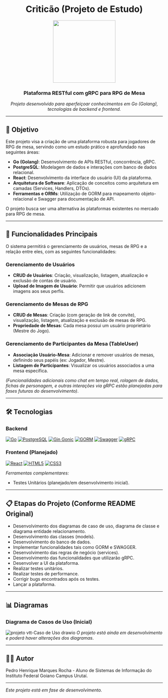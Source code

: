 <div align = "center"> <h1>Criticão (Projeto de Estudo)</h1></div>
<div align="center"><img src="https://github-production-user-asset-6210df.s3.amazonaws.com/34407863/449215926-c00fd4ac-3068-47c7-919f-e1b12cbf8d9f.png?X-Amz-Algorithm=AWS4-HMAC-SHA256&X-Amz-Credential=AKIAVCODYLSA53PQK4ZA%2F20250530%2Fus-east-1%2Fs3%2Faws4_request&X-Amz-Date=20250530T112349Z&X-Amz-Expires=300&X-Amz-Signature=b38be9821f92e3ab8ef20cb5d41050d6979b066657285bbcce93f93e0e7796ca&X-Amz-SignedHeaders=host" width="200px"></div>
<div align="center">
  <h3>Plataforma RESTful com gRPC para RPG de Mesa</h3>
  <p><i>Projeto desenvolvido para aperfeiçoar conhecimentos em Go (Golang), tecnologias de backend e frontend.</i></p>
</div>

---

## 🧠 Objetivo
Este projeto visa a criação de uma plataforma robusta para jogadores de RPG de mesa, servindo como um estudo prático e aprofundado nas seguintes áreas:
- **Go (Golang)**: Desenvolvimento de APIs RESTful, concorrência, gRPC.
- **PostgreSQL**: Modelagem de dados e interações com banco de dados relacional.
- **React**: Desenvolvimento da interface do usuário (UI) da plataforma.
- **Arquitetura de Software**: Aplicação de conceitos como arquitetura em camadas (Services, Handlers, DTOs).
- **Ferramentas e ORMs**: Utilização de GORM para mapeamento objeto-relacional e Swagger para documentação de API.

O projeto busca ser uma alternativa às plataformas existentes no mercado para RPG de mesa.

---

## 🚀 Funcionalidades Principais
O sistema permitirá o gerenciamento de usuários, mesas de RPG e a relação entre eles, com as seguintes funcionalidades:

### Gerenciamento de Usuários
- **CRUD de Usuários**: Criação, visualização, listagem, atualização e exclusão de contas de usuário.
- **Upload de Imagem de Usuário**: Permitir que usuários adicionem imagens aos seus perfis.

### Gerenciamento de Mesas de RPG
- **CRUD de Mesas**: Criação (com geração de link de convite), visualização, listagem, atualização e exclusão de mesas de RPG.
- **Propriedade de Mesas**: Cada mesa possui um usuário proprietário (Mestre do Jogo).

### Gerenciamento de Participantes da Mesa (TableUser)
- **Associação Usuário-Mesa**: Adicionar e remover usuários de mesas, definindo seus papéis (ex: Jogador, Mestre).
- **Listagem de Participantes**: Visualizar os usuários associados a uma mesa específica.

*(Funcionalidades adicionais como chat em tempo real, rolagem de dados, fichas de personagem, e outras interações via gRPC estão planejadas para fases futuras do desenvolvimento)*.

---

## 🛠 Tecnologias
### Backend
[![Go](https://img.shields.io/badge/Go-00ADD8?style=for-the-badge&logo=go&logoColor=white)](https://golang.org/)
[![PostgreSQL](https://img.shields.io/badge/PostgreSQL-316192?style=for-the-badge&logo=postgresql&logoColor=white)](https://www.postgresql.org/)
[![Gin Gonic](https://img.shields.io/badge/Gin%20Gonic-009485?style=for-the-badge&logo=gin&logoColor=white)](https://gin-gonic.com/)
[![GORM](https://img.shields.io/badge/GORM-C42B9F?style=for-the-badge&logo=gorm&logoColor=white)](https://gorm.io/)
[![Swagger](https://img.shields.io/badge/Swagger-85EA2D?style=for-the-badge&logo=swagger&logoColor=black)](https://swagger.io/)
[![gRPC](https://img.shields.io/badge/gRPC-4283F3?style=for-the-badge&logo=grpc&logoColor=white)](https://grpc.io/)

### Frontend (Planejado)
[![React](https://img.shields.io/badge/React-20232A?style=for-the-badge&logo=react&logoColor=61DAFB)](https://reactjs.org/)
[![HTML5](https://img.shields.io/badge/HTML5-E34F26?style=for-the-badge&logo=html5&logoColor=white)](https://developer.mozilla.org/en-US/docs/Web/Guide/HTML/HTML5)
[![CSS3](https://img.shields.io/badge/CSS3-1572B6?style=for-the-badge&logo=css3&logoColor=white)](https://developer.mozilla.org/en-US/docs/Web/CSS)

*Ferramentas complementares:*
- Testes Unitários (planejado/em desenvolvimento inicial).

---

## 📋 Etapas do Projeto (Conforme README Original)
- Desenvolvimento dos diagramas de caso de uso, diagrama de classe e diagrama entidade relacionamento.
- Desenvolvimento das classes (models).
- Desenvolvimento do banco de dados.
- Implementar funcionalidades tais como GORM e SWAGGER.
- Desenvolvimento das regras de negócio (services).
- Desenvolvimento das funcionalidades que utilizarão gRPC.
- Desenvolver a UI da plataforma.
- Realizar testes unitários.
- Realizar testes de performance.
- Corrigir bugs encontrados após os testes.
- Lançar a plataforma.

---

## 📊 Diagramas
### Diagrama de Casos de Uso (Inicial)
![projeto vtt-Caso de Uso drawio](https://github.com/user-attachments/assets/4ecb1797-9342-4c5a-aa71-516118f249bd)
*O projeto está ainda em desenvolvimento e poderá haver alterações dos diagramas*.

---

## 🧑‍💻 Autor
Pedro Henrique Marques Rocha - Aluno de Sistemas de Informação do Instituto Federal Goiano Campus Urutaí.

---
*Este projeto está em fase de desenvolvimento.*
